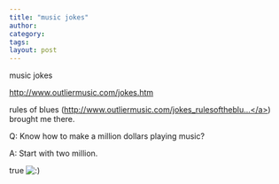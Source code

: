 ```yaml
---
title: "music jokes"
author:
category: 
tags: 
layout: post
---
```

music jokes

<a href="http://www.outliermusic.com/jokes.htm">http://www.outliermusic.com/jokes.htm</a>

rules of blues (<a href="http://www.outliermusic.com/jokes_rulesoftheblues.htm">http://www.outliermusic.com/jokes_rulesoftheblu...</a>) brought me there.

Q: Know how to make a million dollars playing music?

A: Start with two million.

true <img src='http://www.rijiben.org/smilies/icon_smile.gif' alt=':)' class='wp-smiley' /> 

